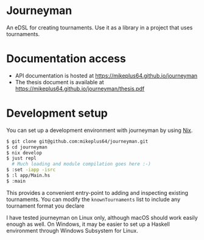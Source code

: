 # Journeyman

An eDSL for creating tournaments. Use it as a library in a project that uses
tournaments.

# Documentation access

- API documentation is hosted at https://mikeplus64.github.io/journeyman
- The thesis document is available at https://mikeplus64.github.io/journeyman/thesis.pdf

# Development setup

You can set up a development environment with journeyman by using
[Nix](https://nixos.org/).

``` sh
$ git clone git@github.com:mikeplus64/journeyman.git
$ cd journeyman
$ nix develop
$ just repl
  # Much loading and module compilation goes here :-)
$ :set -iapp -isrc
$ :l app/Main.hs
$ :main
```

This provides a convenient entry-point to adding and inspecting existing
tournaments. You can modify the `knownTournaments` list to include any
tournament format you declare

I have tested journeyman on Linux only, although macOS should work easily enough
as well. On Windows, it may be easier to set up a Haskell environment through
Windows Subsystem for Linux.


